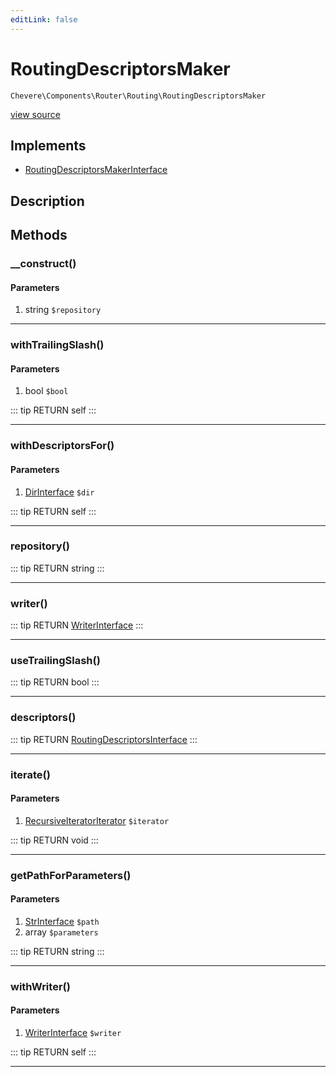 ```yaml
---
editLink: false
---
```


# RoutingDescriptorsMaker

`Chevere\Components\Router\Routing\RoutingDescriptorsMaker`

[view source](https://github.com/chevere/chevere/blob/master/src/Chevere/Components/Router/Routing/RoutingDescriptorsMaker.php)

## Implements

- [RoutingDescriptorsMakerInterface](../../../Interfaces/Router/Routing/RoutingDescriptorsMakerInterface.md)

## Description



## Methods

### __construct()

#### Parameters

1. string `$repository`

---

### withTrailingSlash()

#### Parameters

1. bool `$bool`

::: tip RETURN
self
:::

---

### withDescriptorsFor()

#### Parameters

1. [DirInterface](../../../Interfaces/Filesystem/DirInterface.md) `$dir`

::: tip RETURN
self
:::

---

### repository()

::: tip RETURN
string
:::

---

### writer()

::: tip RETURN
[WriterInterface](../../../Interfaces/Writer/WriterInterface.md)
:::

---

### useTrailingSlash()

::: tip RETURN
bool
:::

---

### descriptors()

::: tip RETURN
[RoutingDescriptorsInterface](../../../Interfaces/Router/Routing/RoutingDescriptorsInterface.md)
:::

---

### iterate()

#### Parameters

1. [RecursiveIteratorIterator](https://www.php.net/manual/class.recursiveiteratoriterator) `$iterator`

::: tip RETURN
void
:::

---

### getPathForParameters()

#### Parameters

1. [StrInterface](../../../Interfaces/Str/StrInterface.md) `$path`
2. array `$parameters`

::: tip RETURN
string
:::

---

### withWriter()

#### Parameters

1. [WriterInterface](../../../Interfaces/Writer/WriterInterface.md) `$writer`

::: tip RETURN
self
:::

---
